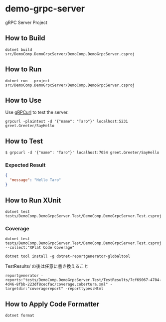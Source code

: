 # demo-grpc-server

gRPC Server Project

## How to Build

```shell
dotnet build src/DemoComp.DemoGrpcServer/DemoComp.DemoGrpcServer.csproj
```

## How to Run

```shell
dotnet run --project src/DemoComp.DemoGrpcServer/DemoComp.DemoGrpcServer.csproj
```

## How to Use

Use [gRPCurl](https://github.com/fullstorydev/grpcurl) to test the server.

```shell
grpcurl -plaintext -d '{"name": "Taro"}' localhost:5231 greet.Greeter/SayHello
```

## How to Test

```shell
$ grpcurl -d '{"name": "Taro"}' localhost:7054 greet.Greeter/SayHello
```

### Expected Result

```json
{
  "message": "Hello Taro"
}
```

## How to Run XUnit 

```shell
dotnet test tests/DemoComp.DemoGrpcServer.Test/DemoComp.DemoGrpcServer.Test.csproj
```

### Coverage

```shell
dotnet test tests/DemoComp.DemoGrpcServer.Test/DemoComp.DemoGrpcServer.Test.csproj --collect:"XPlat Code Coverage" 
```

```shell
dotnet tool install -g dotnet-reportgenerator-globaltool
```

TestResults/ の後は任意に書き換えること

```shell
reportgenerator -reports:"tests/DemoComp.DemoGrpcServer.Test/TestResults/7cf69067-4704-4d46-8fbb-223df8cecfac/coverage.cobertura.xml" -targetdir:"coveragereport" -reporttypes:Html
```

## How to Apply Code Formatter

```shell
dotnet format
```
